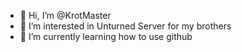 - 👋 Hi, I’m @KrotMaster
- 👀 I’m interested in Unturned Server for my brothers
- 🌱 I’m currently learning how to use github

<!---
KrotMaster/KrotMaster is a ✨ special ✨ repository because its `README.md` (this file) appears on your GitHub profile.
You can click the Preview link to take a look at your changes.
--->
